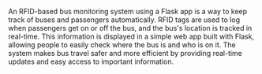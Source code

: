 An RFID-based bus monitoring system using a Flask app is a way to keep track of buses and passengers automatically. RFID tags are used to log when passengers get on or off the bus, and the bus's location is tracked in real-time. This information is displayed in a simple web app built with Flask, allowing people to easily check where the bus is and who is on it. The system makes bus travel safer and more efficient by providing real-time updates and easy access to important information.
